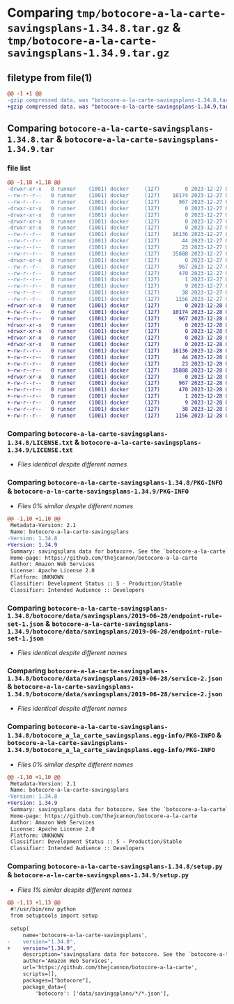 # Comparing `tmp/botocore-a-la-carte-savingsplans-1.34.8.tar.gz` & `tmp/botocore-a-la-carte-savingsplans-1.34.9.tar.gz`

## filetype from file(1)

```diff
@@ -1 +1 @@
-gzip compressed data, was "botocore-a-la-carte-savingsplans-1.34.8.tar", last modified: Wed Dec 27 01:06:57 2023, max compression
+gzip compressed data, was "botocore-a-la-carte-savingsplans-1.34.9.tar", last modified: Thu Dec 28 01:06:58 2023, max compression
```

## Comparing `botocore-a-la-carte-savingsplans-1.34.8.tar` & `botocore-a-la-carte-savingsplans-1.34.9.tar`

### file list

```diff
@@ -1,18 +1,18 @@
-drwxr-xr-x   0 runner    (1001) docker     (127)        0 2023-12-27 01:06:57.235350 botocore-a-la-carte-savingsplans-1.34.8/
--rw-r--r--   0 runner    (1001) docker     (127)    10174 2023-12-27 01:06:56.000000 botocore-a-la-carte-savingsplans-1.34.8/LICENSE.txt
--rw-r--r--   0 runner    (1001) docker     (127)      967 2023-12-27 01:06:57.235350 botocore-a-la-carte-savingsplans-1.34.8/PKG-INFO
-drwxr-xr-x   0 runner    (1001) docker     (127)        0 2023-12-27 01:06:57.231351 botocore-a-la-carte-savingsplans-1.34.8/botocore/
-drwxr-xr-x   0 runner    (1001) docker     (127)        0 2023-12-27 01:06:57.231351 botocore-a-la-carte-savingsplans-1.34.8/botocore/data/
-drwxr-xr-x   0 runner    (1001) docker     (127)        0 2023-12-27 01:06:57.231351 botocore-a-la-carte-savingsplans-1.34.8/botocore/data/savingsplans/
-drwxr-xr-x   0 runner    (1001) docker     (127)        0 2023-12-27 01:06:57.231351 botocore-a-la-carte-savingsplans-1.34.8/botocore/data/savingsplans/2019-06-28/
--rw-r--r--   0 runner    (1001) docker     (127)    16136 2023-12-27 01:06:29.000000 botocore-a-la-carte-savingsplans-1.34.8/botocore/data/savingsplans/2019-06-28/endpoint-rule-set-1.json
--rw-r--r--   0 runner    (1001) docker     (127)       44 2023-12-27 01:06:29.000000 botocore-a-la-carte-savingsplans-1.34.8/botocore/data/savingsplans/2019-06-28/examples-1.json
--rw-r--r--   0 runner    (1001) docker     (127)       23 2023-12-27 01:06:29.000000 botocore-a-la-carte-savingsplans-1.34.8/botocore/data/savingsplans/2019-06-28/paginators-1.json
--rw-r--r--   0 runner    (1001) docker     (127)    35888 2023-12-27 01:06:29.000000 botocore-a-la-carte-savingsplans-1.34.8/botocore/data/savingsplans/2019-06-28/service-2.json
-drwxr-xr-x   0 runner    (1001) docker     (127)        0 2023-12-27 01:06:57.235350 botocore-a-la-carte-savingsplans-1.34.8/botocore_a_la_carte_savingsplans.egg-info/
--rw-r--r--   0 runner    (1001) docker     (127)      967 2023-12-27 01:06:57.000000 botocore-a-la-carte-savingsplans-1.34.8/botocore_a_la_carte_savingsplans.egg-info/PKG-INFO
--rw-r--r--   0 runner    (1001) docker     (127)      470 2023-12-27 01:06:57.000000 botocore-a-la-carte-savingsplans-1.34.8/botocore_a_la_carte_savingsplans.egg-info/SOURCES.txt
--rw-r--r--   0 runner    (1001) docker     (127)        1 2023-12-27 01:06:57.000000 botocore-a-la-carte-savingsplans-1.34.8/botocore_a_la_carte_savingsplans.egg-info/dependency_links.txt
--rw-r--r--   0 runner    (1001) docker     (127)        9 2023-12-27 01:06:57.000000 botocore-a-la-carte-savingsplans-1.34.8/botocore_a_la_carte_savingsplans.egg-info/top_level.txt
--rw-r--r--   0 runner    (1001) docker     (127)       38 2023-12-27 01:06:57.235350 botocore-a-la-carte-savingsplans-1.34.8/setup.cfg
--rw-r--r--   0 runner    (1001) docker     (127)     1156 2023-12-27 01:06:56.000000 botocore-a-la-carte-savingsplans-1.34.8/setup.py
+drwxr-xr-x   0 runner    (1001) docker     (127)        0 2023-12-28 01:06:58.826414 botocore-a-la-carte-savingsplans-1.34.9/
+-rw-r--r--   0 runner    (1001) docker     (127)    10174 2023-12-28 01:06:58.000000 botocore-a-la-carte-savingsplans-1.34.9/LICENSE.txt
+-rw-r--r--   0 runner    (1001) docker     (127)      967 2023-12-28 01:06:58.826414 botocore-a-la-carte-savingsplans-1.34.9/PKG-INFO
+drwxr-xr-x   0 runner    (1001) docker     (127)        0 2023-12-28 01:06:58.826414 botocore-a-la-carte-savingsplans-1.34.9/botocore/
+drwxr-xr-x   0 runner    (1001) docker     (127)        0 2023-12-28 01:06:58.826414 botocore-a-la-carte-savingsplans-1.34.9/botocore/data/
+drwxr-xr-x   0 runner    (1001) docker     (127)        0 2023-12-28 01:06:58.826414 botocore-a-la-carte-savingsplans-1.34.9/botocore/data/savingsplans/
+drwxr-xr-x   0 runner    (1001) docker     (127)        0 2023-12-28 01:06:58.826414 botocore-a-la-carte-savingsplans-1.34.9/botocore/data/savingsplans/2019-06-28/
+-rw-r--r--   0 runner    (1001) docker     (127)    16136 2023-12-28 01:06:26.000000 botocore-a-la-carte-savingsplans-1.34.9/botocore/data/savingsplans/2019-06-28/endpoint-rule-set-1.json
+-rw-r--r--   0 runner    (1001) docker     (127)       44 2023-12-28 01:06:26.000000 botocore-a-la-carte-savingsplans-1.34.9/botocore/data/savingsplans/2019-06-28/examples-1.json
+-rw-r--r--   0 runner    (1001) docker     (127)       23 2023-12-28 01:06:26.000000 botocore-a-la-carte-savingsplans-1.34.9/botocore/data/savingsplans/2019-06-28/paginators-1.json
+-rw-r--r--   0 runner    (1001) docker     (127)    35888 2023-12-28 01:06:26.000000 botocore-a-la-carte-savingsplans-1.34.9/botocore/data/savingsplans/2019-06-28/service-2.json
+drwxr-xr-x   0 runner    (1001) docker     (127)        0 2023-12-28 01:06:58.826414 botocore-a-la-carte-savingsplans-1.34.9/botocore_a_la_carte_savingsplans.egg-info/
+-rw-r--r--   0 runner    (1001) docker     (127)      967 2023-12-28 01:06:58.000000 botocore-a-la-carte-savingsplans-1.34.9/botocore_a_la_carte_savingsplans.egg-info/PKG-INFO
+-rw-r--r--   0 runner    (1001) docker     (127)      470 2023-12-28 01:06:58.000000 botocore-a-la-carte-savingsplans-1.34.9/botocore_a_la_carte_savingsplans.egg-info/SOURCES.txt
+-rw-r--r--   0 runner    (1001) docker     (127)        1 2023-12-28 01:06:58.000000 botocore-a-la-carte-savingsplans-1.34.9/botocore_a_la_carte_savingsplans.egg-info/dependency_links.txt
+-rw-r--r--   0 runner    (1001) docker     (127)        9 2023-12-28 01:06:58.000000 botocore-a-la-carte-savingsplans-1.34.9/botocore_a_la_carte_savingsplans.egg-info/top_level.txt
+-rw-r--r--   0 runner    (1001) docker     (127)       38 2023-12-28 01:06:58.826414 botocore-a-la-carte-savingsplans-1.34.9/setup.cfg
+-rw-r--r--   0 runner    (1001) docker     (127)     1156 2023-12-28 01:06:58.000000 botocore-a-la-carte-savingsplans-1.34.9/setup.py
```

### Comparing `botocore-a-la-carte-savingsplans-1.34.8/LICENSE.txt` & `botocore-a-la-carte-savingsplans-1.34.9/LICENSE.txt`

 * *Files identical despite different names*

### Comparing `botocore-a-la-carte-savingsplans-1.34.8/PKG-INFO` & `botocore-a-la-carte-savingsplans-1.34.9/PKG-INFO`

 * *Files 0% similar despite different names*

```diff
@@ -1,10 +1,10 @@
 Metadata-Version: 2.1
 Name: botocore-a-la-carte-savingsplans
-Version: 1.34.8
+Version: 1.34.9
 Summary: savingsplans data for botocore. See the `botocore-a-la-carte` package for more info.
 Home-page: https://github.com/thejcannon/botocore-a-la-carte
 Author: Amazon Web Services
 License: Apache License 2.0
 Platform: UNKNOWN
 Classifier: Development Status :: 5 - Production/Stable
 Classifier: Intended Audience :: Developers
```

### Comparing `botocore-a-la-carte-savingsplans-1.34.8/botocore/data/savingsplans/2019-06-28/endpoint-rule-set-1.json` & `botocore-a-la-carte-savingsplans-1.34.9/botocore/data/savingsplans/2019-06-28/endpoint-rule-set-1.json`

 * *Files identical despite different names*

### Comparing `botocore-a-la-carte-savingsplans-1.34.8/botocore/data/savingsplans/2019-06-28/service-2.json` & `botocore-a-la-carte-savingsplans-1.34.9/botocore/data/savingsplans/2019-06-28/service-2.json`

 * *Files identical despite different names*

### Comparing `botocore-a-la-carte-savingsplans-1.34.8/botocore_a_la_carte_savingsplans.egg-info/PKG-INFO` & `botocore-a-la-carte-savingsplans-1.34.9/botocore_a_la_carte_savingsplans.egg-info/PKG-INFO`

 * *Files 0% similar despite different names*

```diff
@@ -1,10 +1,10 @@
 Metadata-Version: 2.1
 Name: botocore-a-la-carte-savingsplans
-Version: 1.34.8
+Version: 1.34.9
 Summary: savingsplans data for botocore. See the `botocore-a-la-carte` package for more info.
 Home-page: https://github.com/thejcannon/botocore-a-la-carte
 Author: Amazon Web Services
 License: Apache License 2.0
 Platform: UNKNOWN
 Classifier: Development Status :: 5 - Production/Stable
 Classifier: Intended Audience :: Developers
```

### Comparing `botocore-a-la-carte-savingsplans-1.34.8/setup.py` & `botocore-a-la-carte-savingsplans-1.34.9/setup.py`

 * *Files 1% similar despite different names*

```diff
@@ -1,13 +1,13 @@
 #!/usr/bin/env python
 from setuptools import setup
 
 setup(
     name='botocore-a-la-carte-savingsplans',
-    version="1.34.8",
+    version="1.34.9",
     description='savingsplans data for botocore. See the `botocore-a-la-carte` package for more info.',
     author='Amazon Web Services',
     url='https://github.com/thejcannon/botocore-a-la-carte',
     scripts=[],
     packages=["botocore"],
     package_data={
         'botocore': ['data/savingsplans/*/*.json'],
```

